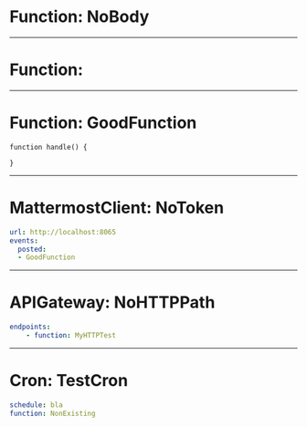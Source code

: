 # Function: NoBody
----
# Function: 
----
# Function: GoodFunction

```
function handle() {

}
```

---
# MattermostClient: NoToken

```yaml
url: http://localhost:8065
events:
  posted: 
  - GoodFunction
```
---
# APIGateway: NoHTTPPath
```yaml
endpoints:
    - function: MyHTTPTest
```
---
# Cron: TestCron
```yaml
schedule: bla
function: NonExisting
```
